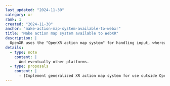 ```yaml
---
last_updated: "2024-11-30"
category: xr
rank: 1
created: "2024-11-30"
anchor: "make-action-map-system-available-to-webxr"
title: "Make action map system available to WebXR"
description: |
  OpenXR uses the "OpenXR action map system" for handling input, whereas WebXR (and any other XR SDKs added via GDExtension) will use their own way of handling input. This complicates making a game that will work on both OpenXR and WebXR. We'd like to add a generalized XR action map system, which will use the OpenXR action map system on OpenXR, but provide a fallback implementation that can be used with any XR SDK.
details:
  - type: note
    content: |
      And eventually other platforms.
  - type: proposals
    content: |
      - [Implement generalized XR action map system for use outside OpenXR #6548](https://github.com/godotengine/godot-proposals/issues/6548)
---
```

